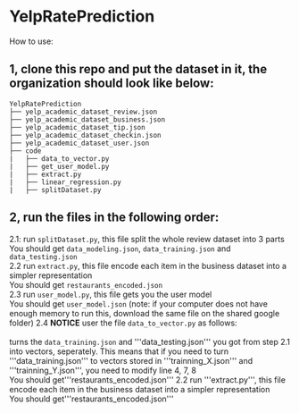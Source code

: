# YelpRatePrediction

How to use: <br>
## 1, clone this repo and put the dataset in it, the organization should look like below:
```
YelpRatePrediction
├── yelp_academic_dataset_review.json
├── yelp_academic_dataset_business.json
├── yelp_academic_dataset_tip.json
├── yelp_academic_dataset_checkin.json
├── yelp_academic_dataset_user.json
├── code
|   ├── data_to_vector.py
|   ├── get_user_model.py
|   ├── extract.py
|   ├── linear_regression.py
|   ├── splitDataset.py
```

## 2, run the files in the following order:<br>
2.1: run `splitDataset.py`, this file split the whole review dataset into 3 parts <br>
You should get `data_modeling.json`,  `data_training.json` and `data_testing.json`<br>
2.2 run `extract.py`, this file encode each item in the business dataset into a simpler representation <br>
You should get `restaurants_encoded.json`<br>
2.3 run `user_model.py`, this file gets you the user model <br>
You should get `user_model.json` (note: if your computer does not have enough memory to run this, download the same file on the shared google folder)
2.4  **NOTICE** user the file `data_to_vector.py` as follows:<br>  
turns the `data_training.json` and '''data_testing.json''' you got from step 2.1 into vectors, seperately. This means that if you need to turn '''data_training.json''' to vectors stored in '''trainning_X.json''' and '''trainning_Y.json''', you need to modify line 4, 7, 8 <br>
You should get'''restaurants_encoded.json'''
2.2 run '''extract.py''', this file encode each item in the business dataset into a simpler representation <br>
You should get'''restaurants_encoded.json'''
